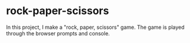 # rock-paper-scissors

In this project, I make a "rock, paper, scissors" game. The game is played through the browser prompts and console.